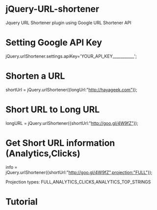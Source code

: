 jQuery-URL-shortener
====================

Jquery URL Shortener plugin using Google URL Shortener API


Setting Google API Key
====================
jQuery.urlShortener.settings.apiKey='YOUR_API_KEY___________';


Shorten a URL
====================
shortUrl = jQuery.urlShortener({longUrl:"http://hayageek.com"});



Short URL to Long URL
====================
longURL = jQuery.urlShortener({shortUrl:"http://goo.gl/4W9fZ"});



Get Short URL information (Analytics,Clicks)
====================
info = jQuery.urlShortener({shortUrl:"http://goo.gl/4W9fZ",projection:"FULL"});
	

Projection types: FULL,ANALYTICS_CLICKS,ANALYTICS_TOP_STRINGS


Tutorial
====================


